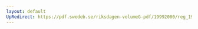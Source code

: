 ```yaml
---
layout: default
UpRedirect: https://pdf.swedeb.se/riksdagen-volumeG-pdf/19992000/reg_19992000/reg_19992000_0377.pdf
---
```

